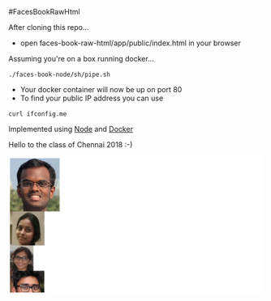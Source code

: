 #FacesBookRawHtml

After cloning this repo...
- open faces-book-raw-html/app/public/index.html in your browser

Assuming you're on a box running docker...
```
./faces-book-node/sh/pipe.sh
```
- Your docker container will now be up on port 80
- To find your public IP address you can use
```
curl ifconfig.me
```

Implemented using
[Node](https://nodejs.org/en/) and
[Docker](https://www.docker.com/)

Hello to the class of Chennai 2018 :-)

![screenshot](/img/faces-book.png)


